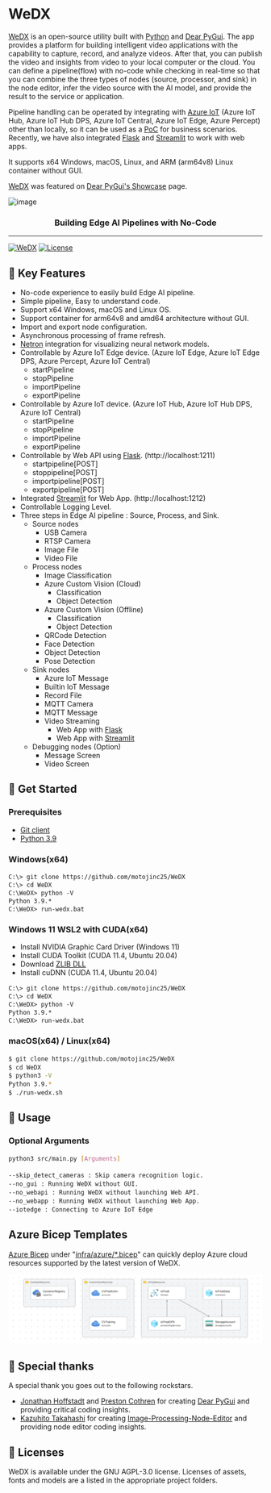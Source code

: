 # WeDX

[WeDX](https://github.com/motojinc25/WeDX/) is an open-source utility built with [Python](https://www.python.org/) and [Dear PyGui](https://github.com/hoffstadt/DearPyGui). The app provides a platform for building intelligent video applications with the capability to capture, record, and analyze videos. After that, you can publish the video and insights from video to your local computer or the cloud. You can define a pipeline(flow) with no-code while checking in real-time so that you can combine the three types of nodes (source, processor, and sink) in the node editor, infer the video source with the AI model, and provide the result to the service or application. 

Pipeline handling can be operated by integrating with [Azure IoT](https://azure.microsoft.com/en-us/solutions/iot/) (Azure IoT Hub, Azure IoT Hub DPS, Azure IoT Central, Azure IoT Edge, Azure Percept) other than locally, so it can be used as a [PoC](https://en.wikipedia.org/wiki/Proof_of_concept) for business scenarios. Recently, we have also integrated [Flask](https://flask.palletsprojects.com/) and [Streamlit](https://streamlit.io/) to work with web apps.

It supports x64 Windows, macOS, Linux, and ARM (arm64v8) Linux container without GUI.

[WeDX](https://github.com/motojinc25/WeDX/) was featured on [Dear PyGui's Showcase](https://github.com/hoffstadt/DearPyGui/wiki/Dear-PyGui-Showcase#wedx) page.

![image](docs/assets/images/wedx_0.10.0.gif)

<div align="center">

### Building Edge AI Pipelines with No-Code

</div>

----

[![WeDX](https://img.shields.io/badge/WeDX-0.13.0-brightgreen)](https://github.com/motojinc25/WeDX/releases/tag/wedx-0.13.0)
[![License](https://img.shields.io/badge/license-AGPL--3.0-blue)](https://www.gnu.org/licenses/agpl-3.0.html)


## 📌 Key Features

- No-code experience to easily build Edge AI pipeline.
- Simple pipeline, Easy to understand code.
- Support x64 Windows, macOS and Linux OS.
- Support container for arm64v8 and amd64 architecture without GUI.
- Import and export node configuration.
- Asynchronous processing of frame refresh.
- [Netron](https://github.com/lutzroeder/netron) integration for visualizing neural network models.
- Controllable by Azure IoT Edge device. (Azure IoT Edge, Azure IoT Edge DPS, Azure Percept, Azure IoT Central)
  - startPipeline
  - stopPipeline
  - importPipeline
  - exportPipeline
- Controllable by Azure IoT device. (Azure IoT Hub, Azure IoT Hub DPS, Azure IoT Central)
  - startPipeline
  - stopPipeline
  - importPipeline
  - exportPipeline
- Controllable by Web API using [Flask](https://flask.palletsprojects.com/). (http://localhost:1211)
  - startpipeline[POST]
  - stoppipeline[POST]
  - importpipeline[POST]
  - exportpipeline[POST]
- Integrated [Streamlit](https://streamlit.io/) for Web App. (http://localhost:1212)
- Controllable Logging Level.
- Three steps in Edge AI pipeline : Source, Process, and Sink.
  - Source nodes
    - USB Camera
    - RTSP Camera
    - Image File
    - Video File
  - Process nodes
    - Image Classification
    - Azure Custom Vision (Cloud)
      - Classification
      - Object Detection
    - Azure Custom Vision (Offline)
      - Classification
      - Object Detection
    - QRCode Detection
    - Face Detection
    - Object Detection
    - Pose Detection
  - Sink nodes
    - Azure IoT Message
    - Builtin IoT Message
    - Record File
    - MQTT Camera
    - MQTT Message
    - Video Streaming
      - Web App with [Flask](https://flask.palletsprojects.com/)
      - Web App with [Streamlit](https://streamlit.io/)
  - Debugging nodes (Option)
    - Message Screen
    - Video Screen


## 📌 Get Started

### Prerequisites

- [Git client](https://git-scm.com/downloads/)
- [Python 3.9](https://www.python.org/downloads/)

### Windows(x64)

```
C:\> git clone https://github.com/motojinc25/WeDX
C:\> cd WeDX
C:\WeDX> python -V
Python 3.9.*
C:\WeDX> run-wedx.bat
```

### Windows 11 WSL2 with CUDA(x64)

- Install NVIDIA Graphic Card Driver (Windows 11)
- Install CUDA Toolkit (CUDA 11.4, Ubuntu 20.04)
- Download [ZLIB DLL](https://www.dll-files.com/zlib.dll.html)
- Install cuDNN (CUDA 11.4, Ubuntu 20.04)

```
C:\> git clone https://github.com/motojinc25/WeDX
C:\> cd WeDX
C:\WeDX> python -V
Python 3.9.*
C:\WeDX> run-wedx.bat
```

### macOS(x64) / Linux(x64)

```bash
$ git clone https://github.com/motojinc25/WeDX
$ cd WeDX
$ python3 -V
Python 3.9.*
$ ./run-wedx.sh
```


## 📌 Usage

### Optional Arguments

```bash
python3 src/main.py [Arguments]

--skip_detect_cameras : Skip camera recognition logic.
--no_gui : Running WeDX without GUI.
--no_webapi : Running WeDX without launching Web API.
--no_webapp : Running WeDX without launching Web App.
--iotedge : Connecting to Azure IoT Edge
```


## Azure Bicep Templates

[Azure Bicep](https://docs.microsoft.com/en-us/azure/azure-resource-manager/bicep/overview) under "[infra/azure/*.bicep](./infra/azure/README.md)" can quickly deploy Azure cloud resources supported by the latest version of WeDX.

![image](./docs/assets/images/azure_0.13.0.png)


## 📌 Special thanks

A special thank you goes out to the following rockstars.

- [Jonathan Hoffstadt](https://github.com/hoffstadt) and [Preston Cothren](https://github.com/Pcothren) for creating [Dear PyGui](https://github.com/hoffstadt/DearPyGui/) and providing critical coding insights.
- [Kazuhito Takahashi](https://github.com/Kazuhito00) for creating [Image-Processing-Node-Editor](https://github.com/Kazuhito00/Image-Processing-Node-Editor) and providing node editor coding insights.


## 📌 Licenses

WeDX is available under the GNU AGPL-3.0 license. Licenses of assets, fonts and models are a listed in the appropriate project folders.
